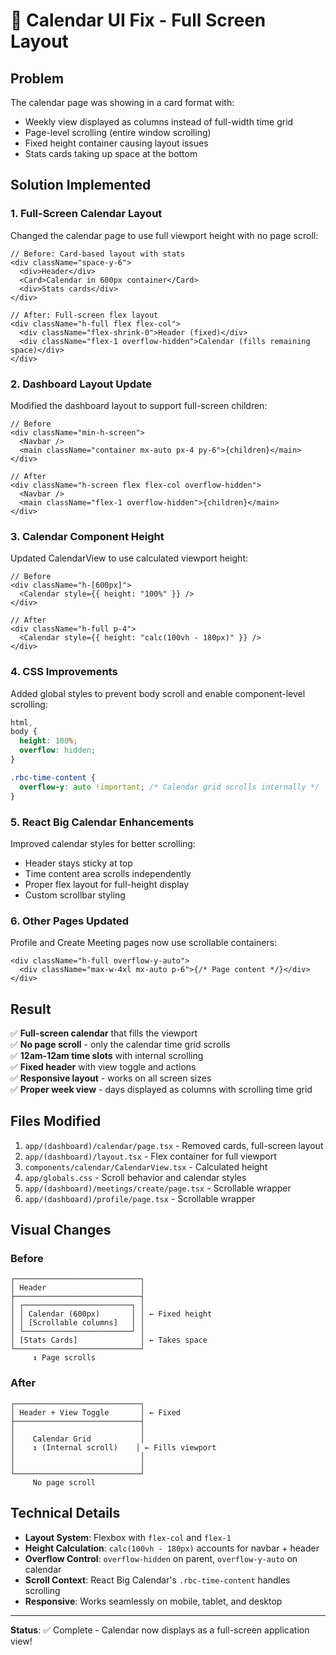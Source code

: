 # 🎨 Calendar UI Fix - Full Screen Layout

## Problem

The calendar page was showing in a card format with:

- Weekly view displayed as columns instead of full-width time grid
- Page-level scrolling (entire window scrolling)
- Fixed height container causing layout issues
- Stats cards taking up space at the bottom

## Solution Implemented

### 1. **Full-Screen Calendar Layout**

Changed the calendar page to use full viewport height with no page scroll:

```tsx
// Before: Card-based layout with stats
<div className="space-y-6">
  <div>Header</div>
  <Card>Calendar in 600px container</Card>
  <div>Stats cards</div>
</div>

// After: Full-screen flex layout
<div className="h-full flex flex-col">
  <div className="flex-shrink-0">Header (fixed)</div>
  <div className="flex-1 overflow-hidden">Calendar (fills remaining space)</div>
</div>
```

### 2. **Dashboard Layout Update**

Modified the dashboard layout to support full-screen children:

```tsx
// Before
<div className="min-h-screen">
  <Navbar />
  <main className="container mx-auto px-4 py-6">{children}</main>
</div>

// After
<div className="h-screen flex flex-col overflow-hidden">
  <Navbar />
  <main className="flex-1 overflow-hidden">{children}</main>
</div>
```

### 3. **Calendar Component Height**

Updated CalendarView to use calculated viewport height:

```tsx
// Before
<div className="h-[600px]">
  <Calendar style={{ height: "100%" }} />
</div>

// After
<div className="h-full p-4">
  <Calendar style={{ height: "calc(100vh - 180px)" }} />
</div>
```

### 4. **CSS Improvements**

Added global styles to prevent body scroll and enable component-level scrolling:

```css
html,
body {
  height: 100%;
  overflow: hidden;
}

.rbc-time-content {
  overflow-y: auto !important; /* Calendar grid scrolls internally */
}
```

### 5. **React Big Calendar Enhancements**

Improved calendar styles for better scrolling:

- Header stays sticky at top
- Time content area scrolls independently
- Proper flex layout for full-height display
- Custom scrollbar styling

### 6. **Other Pages Updated**

Profile and Create Meeting pages now use scrollable containers:

```tsx
<div className="h-full overflow-y-auto">
  <div className="max-w-4xl mx-auto p-6">{/* Page content */}</div>
</div>
```

## Result

✅ **Full-screen calendar** that fills the viewport  
✅ **No page scroll** - only the calendar time grid scrolls  
✅ **12am-12am time slots** with internal scrolling  
✅ **Fixed header** with view toggle and actions  
✅ **Responsive layout** - works on all screen sizes  
✅ **Proper week view** - days displayed as columns with scrolling time grid

## Files Modified

1. `app/(dashboard)/calendar/page.tsx` - Removed cards, full-screen layout
2. `app/(dashboard)/layout.tsx` - Flex container for full viewport
3. `components/calendar/CalendarView.tsx` - Calculated height
4. `app/globals.css` - Scroll behavior and calendar styles
5. `app/(dashboard)/meetings/create/page.tsx` - Scrollable wrapper
6. `app/(dashboard)/profile/page.tsx` - Scrollable wrapper

## Visual Changes

### Before

```
┌────────────────────────────┐
│ Header                     │
├────────────────────────────┤
│ ┌────────────────────────┐ │
│ │ Calendar (600px)       │ │ ← Fixed height
│ │ [Scrollable columns]   │ │
│ └────────────────────────┘ │
│ [Stats Cards]              │ ← Takes space
└────────────────────────────┘
     ↕️ Page scrolls
```

### After

```
┌────────────────────────────┐
│ Header + View Toggle       │ ← Fixed
├────────────────────────────┤
│                            │
│    Calendar Grid           │
│    ↕️ (Internal scroll)    │ ← Fills viewport
│                            │
│                            │
└────────────────────────────┘
     No page scroll
```

## Technical Details

- **Layout System**: Flexbox with `flex-col` and `flex-1`
- **Height Calculation**: `calc(100vh - 180px)` accounts for navbar + header
- **Overflow Control**: `overflow-hidden` on parent, `overflow-y-auto` on calendar
- **Scroll Context**: React Big Calendar's `.rbc-time-content` handles scrolling
- **Responsive**: Works seamlessly on mobile, tablet, and desktop

---

**Status**: ✅ Complete - Calendar now displays as a full-screen application view!

